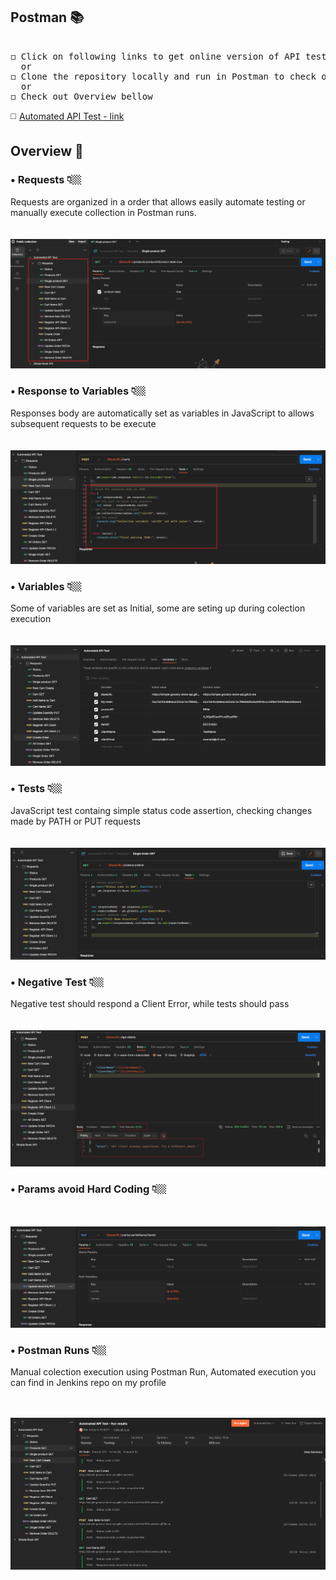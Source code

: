 ## Postman 📚
<pre> 
◻️ Click on following links to get online version of API test 🔎 
  or
◻️ Clone the repository locally and run in Postman to check out API test 
  or
◻️ Check out Overview bellow
</pre> 

◻️ [Automated API Test - link](https://www.postman.com/warped-zodiac-471013/workspace/public-collection/collection/29441403-54f601c6-5f12-4a20-822f-c7db5817198e?action=share&creator=29441403)

## Overview 🧐

### • Requests 👇🏼
 Requests are organized in a order that allows easily automate testing or manually execute collection in Postman runs.  
 <br></br>
![requests](https://github.com/anowacki10/Postman/blob/main/img/requests.png)

### • Response to Variables 👇🏼
 Responses body are automatically set as variables in JavaScript to allows subsequent requests to be execute  
 <br></br>
![set](https://github.com/anowacki10/Postman/blob/main/img/set.png)

### • Variables 👇🏼
 Some of variables are set as Initial, some are seting up during colection execution  
 <br></br>
![variables](https://github.com/anowacki10/Postman/blob/main/img/variables.png)

### • Tests 👇🏼
 JavaScript test containg simple status code assertion, checking changes made by PATH or PUT requests  
 <br></br>
![test](https://github.com/anowacki10/Postman/blob/main/img/test.png)

### • Negative Test 👇🏼
 Negative test should respond a Client Error, while tests should pass  
 <br></br>
![negative](https://github.com/anowacki10/Postman/blob/main/img/negative.png)

### • Params avoid Hard Coding 👇🏼
<br></br>
![params](https://github.com/anowacki10/Postman/blob/main/img/params.png)

### • Postman Runs 👇🏼
  Manual colection execution using Postman Run, Automated execution you can find in Jenkins repo on my profile  
  <br></br>

![run](https://github.com/anowacki10/Postman/blob/main/img/run.png)

